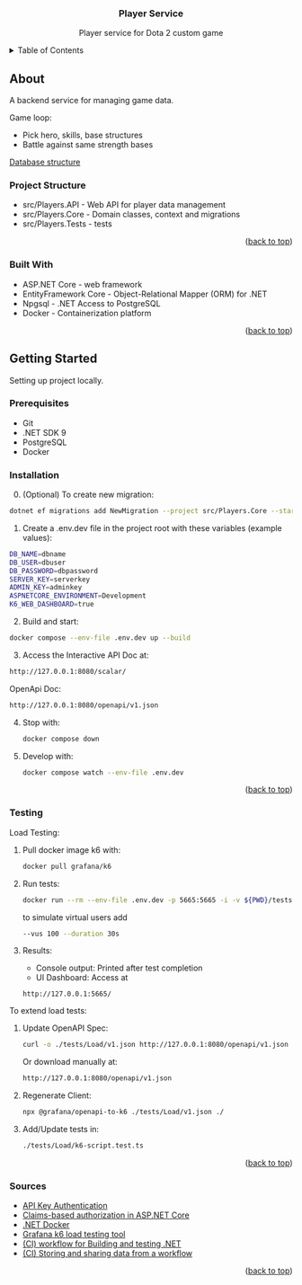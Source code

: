 <a id="readme-top"></a>

<h3 align="center">Player Service</h3>

<p align="center">
  Player service for Dota 2 custom game
</p>

<details>
  <summary>Table of Contents</summary>
  <ol>
    <li>
      <a href="#about">About The Project</a>
      <ul>
        <li><a href="#built-with">Built With</a></li>
      </ul>
    </li>
    <li>
      <a href="#getting-started">Getting Started</a>
      <ul>
        <li><a href="#prerequisites">Prerequisites</a></li>
        <li><a href="#installation">Installation</a></li>
        <li><a href="#testing">Testing</a></li>
        <li><a href="#sources">Sources</a></li>
      </ul>
    </li>
  </ol>
</details>

## About

A backend service for managing game data.

Game loop:
- Pick hero, skills, base structures
- Battle against same strength bases

[Database structure](https://github.com/roekws/PlayerService/raw/master/Documentation/db.png "Db")

### Project Structure

- src/Players.API - Web API for player data management
- src/Players.Core - Domain classes, context and migrations
- src/Players.Tests - tests

<p align="right">(<a href="#readme-top">back to top</a>)</p>

### Built With
* ASP.NET Core - web framework
* EntityFramework Core - Object-Relational Mapper (ORM) for .NET
* Npgsql - .NET Access to PostgreSQL
* Docker - Containerization platform

<p align="right">(<a href="#readme-top">back to top</a>)</p>

## Getting Started

Setting up project locally.

### Prerequisites

* Git
* .NET SDK 9
* PostgreSQL
* Docker

### Installation

0. (Optional) To create new migration:
  ```sh
  dotnet ef migrations add NewMigration --project src/Players.Core --startup-project src/Players.API
  ```

1. Create a .env.dev file in the project root with these variables (example values):
  ```sh
  DB_NAME=dbname
  DB_USER=dbuser
  DB_PASSWORD=dbpassword
  SERVER_KEY=serverkey
  ADMIN_KEY=adminkey
  ASPNETCORE_ENVIRONMENT=Development
  K6_WEB_DASHBOARD=true
  ```

2. Build and start:
  ```sh
  docker compose --env-file .env.dev up --build
  ```

3. Access the Interactive API Doc at:
  ```sh
  http://127.0.0.1:8080/scalar/
  ```

  OpenApi Doc:
  ```sh
  http://127.0.0.1:8080/openapi/v1.json
  ```

4. Stop with:
   ```sh
   docker compose down
   ```

5. Develop with:
    ```sh
   docker compose watch --env-file .env.dev
   ```

<p align="right">(<a href="#readme-top">back to top</a>)</p>

### Testing

Load Testing:

1. Pull docker image k6 with:
    ```sh
    docker pull grafana/k6
    ```

2. Run tests:
    ```sh
    docker run --rm --env-file .env.dev -p 5665:5665 -i -v ${PWD}/tests/Load:/scripts grafana/k6 run /scripts/k6-script.test.ts
    ```
    to simulate virtual users add
    ```sh
    --vus 100 --duration 30s
    ```

3. Results:

    - Console output: Printed after test completion
    - UI Dashboard: Access at
    ```
    http://127.0.0.1:5665/
    ```

To extend load tests:

1. Update OpenAPI Spec:
    ```sh
    curl -o ./tests/Load/v1.json http://127.0.0.1:8080/openapi/v1.json
    ```
    Or download manually at:
    ```sh
    http://127.0.0.1:8080/openapi/v1.json
    ```

2. Regenerate Client:
    ```sh
    npx @grafana/openapi-to-k6 ./tests/Load/v1.json ./
    ```

3. Add/Update tests in:
    ```sh
    ./tests/Load/k6-script.test.ts
    ```

<p align="right">(<a href="#readme-top">back to top</a>)</p>

### Sources

- [API Key Authentication](https://habr.com/ru/articles/877302/)
- [Claims-based authorization in ASP.NET Core](https://learn.microsoft.com/en-us/aspnet/core/security/authorization/claims?view=aspnetcore-9.0)
- [.NET Docker](https://docs.docker.com/guides/dotnet/)
- [Grafana k6 load testing tool](https://grafana.com/docs/k6/latest/)
- [(CI) workflow for Building and testing .NET](https://docs.github.com/en/actions/how-tos/use-cases-and-examples/building-and-testing/building-and-testing-net)
- [(CI) Storing and sharing data from a workflow](https://docs.github.com/en/actions/how-tos/writing-workflows/choosing-what-your-workflow-does/storing-and-sharing-data-from-a-workflow)

<p align="right">(<a href="#readme-top">back to top</a>)</p>
